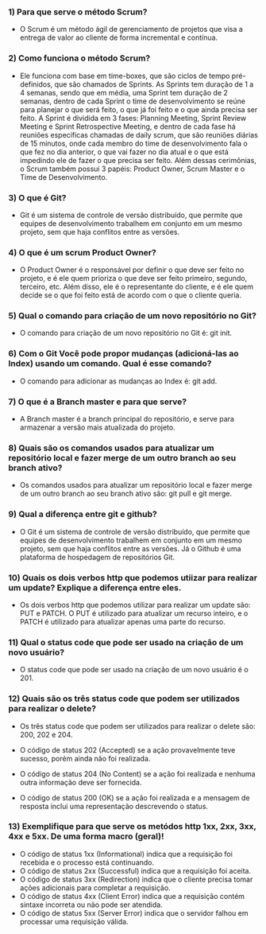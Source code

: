 ### 1) Para que serve o método Scrum? 

- O Scrum é um método ágil de gerenciamento de projetos que visa a entrega de valor ao cliente de forma incremental e contínua. 
### 2) Como funciona o método Scrum? 

- Ele funciona com base em time-boxes, que são ciclos de tempo pré-definidos, que são chamados de Sprints. As Sprints tem duração de 1 a 4 semanas, sendo que em média, uma Sprint tem duração de 2 semanas, dentro de cada Sprint o time de desenvolvimento se reúne para planejar o que será feito, o que já foi feito e o que ainda precisa ser feito. A Sprint é dividida em 3 fases: Planning Meeting, Sprint Review Meeting e Sprint Retrospective Meeting, e dentro de cada fase há reuniões específicas chamadas de daily scrum, que são reuniões diárias de 15 minutos, onde cada membro do time de desenvolvimento fala o que fez no dia anterior, o que vai fazer no dia atual e o que está impedindo ele de fazer o que precisa ser feito. Além dessas cerimônias, o Scrum também possui 3 papéis: Product Owner, Scrum Master e o Time de Desenvolvimento. 
### 3) O que é Git? 

- Git é um sistema de controle de versão distribuído, que permite que equipes de desenvolvimento trabalhem em conjunto em um mesmo projeto, sem que haja conflitos entre as versões.
### 4) O que é um scrum Product Owner? 

- O Product Owner é o responsável por definir o que deve ser feito no projeto, e é ele quem prioriza o que deve ser feito primeiro, segundo, terceiro, etc. Além disso, ele é o representante do cliente, e é ele quem decide se o que foi feito está de acordo com o que o cliente queria.
### 5) Qual o comando para criação de um novo repositório no Git? 

- O comando para criação de um novo repositório no Git é: git init.
### 6) Com o Git Você pode propor mudanças (adicioná-las ao Index) usando um comando. Qual é esse comando? 

- O comando para adicionar as mudanças ao Index é: git add.
### 7) O que é a Branch master e para que serve? 

- A Branch master é a branch principal do repositório, e serve para armazenar a versão mais atualizada do projeto.
### 8) Quais são os comandos usados para atualizar um repositório local e fazer merge de um outro branch ao seu branch ativo? 

- Os comandos usados para atualizar um repositório local e fazer merge de um outro branch ao seu branch ativo são: git pull e git merge.    
### 9) Qual a diferença entre git e github? 

- O Git é um sistema de controle de versão distribuído, que permite que equipes de desenvolvimento trabalhem em conjunto em um mesmo projeto, sem que haja conflitos entre as versões. Já o Github é uma plataforma de hospedagem de repositórios Git.

### 10) Quais os dois verbos http que podemos utiizar para realizar um update? Explique a diferença entre eles. 

- Os dois verbos http que podemos utilizar para realizar um update são: PUT e PATCH. O PUT é utilizado para atualizar um recurso inteiro, e o PATCH é utilizado para atualizar apenas uma parte do recurso.
### 11) Qual o status code que pode ser usado na criação de um novo usuário? 

- O status code que pode ser usado na criação de um novo usuário é o 201.

### 12) Quais são os três status code que podem ser utilizados para realizar o delete? 

- Os três status code que podem ser utilizados para realizar o delete são: 200, 202 e 204.

- O código de status 202 (Accepted) se a ação provavelmente teve sucesso, porém ainda não foi realizada.
- O código de status 204 (No Content) se a ação foi realizada e nenhuma outra informação deve ser fornecida.
- O código de status 200 (OK) se a ação foi realizada e a mensagem de resposta inclui uma representação descrevendo o status.
### 13) Exemplifique para que serve os metódos http 1xx, 2xx, 3xx, 4xx e 5xx. De uma forma macro (geral)! 

- O código de status 1xx (Informational) indica que a requisição foi recebida e o processo está continuando.
- O código de status 2xx (Successful) indica que a requisição foi aceita.
- O código de status 3xx (Redirection) indica que o cliente precisa tomar ações adicionais para completar a requisição.
- O código de status 4xx (Client Error) indica que a requisição contém sintaxe incorreta ou não pode ser atendida.
- O código de status 5xx (Server Error) indica que o servidor falhou em processar uma requisição válida.